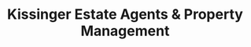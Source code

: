 ---
title: "Kissinger Estate Agents & Property Management"
url: /attleborough/kissinger-estate-agents-and-property-management/
shop: convenience
---